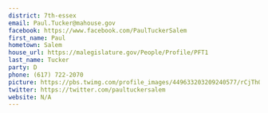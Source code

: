 ```yaml
---
district: 7th-essex
email: Paul.Tucker@mahouse.gov
facebook: https://www.facebook.com/PaulTuckerSalem
first_name: Paul
hometown: Salem
house_url: https://malegislature.gov/People/Profile/PFT1
last_name: Tucker
party: D
phone: (617) 722-2070
picture: https://pbs.twimg.com/profile_images/449633203209240577/rCjThOgR_400x400.png
twitter: https://twitter.com/paultuckersalem
website: N/A
---
```

